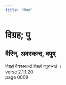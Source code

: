 ```yaml
---
title: "विग्रह"
---
```


# विग्रह; पु
## वैरिन्, अवस्कन्द, वपुष्
विग्रहो वैर्यवस्कन्दो विग्रहो वपुरुच्यते ।<br />verse 2.1.1.20<br />page 0009

